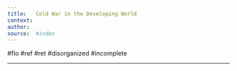 ```yaml
---
title:   Cold War in the Developing World 
context: 
author:  
source:  #index
---
```


#flo #ref #ret 
#disorganized #incomplete

---
